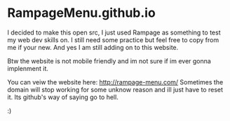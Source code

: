 # RampageMenu.github.io

I decided to make this open src, I just used Rampage as something to test my web dev skills on. I still need some practice but feel free to copy from me if your new. And yes I am still adding on to this website. 

Btw the website is not mobile friendly and im not sure if im ever gonna implenment it.

You can veiw the website here: http://rampage-menu.com/ Sometimes the domain will stop working for some unknow reason and ill just have to reset it. Its github's way of saying go to hell. 

:)

